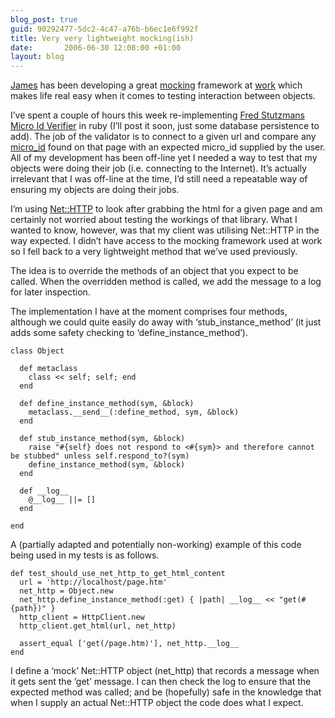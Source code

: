 ```yaml
---
blog_post: true
guid: 90292477-5dc2-4c47-a76b-b6ec1e6f992f
title: Very very lightweight mocking(ish)
date:       2006-06-30 12:08:00 +01:00
layout: blog
---
```


[James](http://www.floehopper.org/) has been developing a great
[mocking](http://www.martinfowler.com/articles/mocksArentStubs.html)
framework at [work](http://www.reevoo.com) which makes life real easy
when it comes to testing interaction between objects.

I’ve spent a couple of hours this week re-implementing [Fred
Stutzmans](http://chimprawk.blogspot.com) [Micro Id
Verifier](http://chimprawk.blogspot.com/2006/06/simple-microid-verifier.html)
in ruby (I’ll post it soon, just some database persistence to add). The
job of the validator is to connect to a given url and compare any
[micro\_id](http://microid.org/) found on that page with an expected
micro\_id supplied by the user. All of my development has been off-line
yet I needed a way to test that my objects were doing their job (i.e.
connecting to the Internet). It’s actually irrelevant that I was
off-line at the time, I’d still need a repeatable way of ensuring my
objects are doing their jobs.

I’m using
[Net::HTTP](http://ruby-doc.org/stdlib/libdoc/net/http/rdoc/index.html)
to look after grabbing the html for a given page and am certainly not
worried about testing the workings of that library. What I wanted to
know, however, was that my client was utilising Net::HTTP in the way
expected. I didn’t have access to the mocking framework used at work so
I fell back to a very lightweight method that we’ve used previously.

The idea is to override the methods of an object that you expect to be
called. When the overridden method is called, we add the message to a
log for later inspection.

The implementation I have at the moment comprises four methods, although
we could quite easily do away with ‘stub\_instance\_method’ (it just
adds some safety checking to ‘define\_instance\_method’).

``` code
class Object

  def metaclass
    class << self; self; end
  end

  def define_instance_method(sym, &block)
    metaclass.__send__(:define_method, sym, &block)
  end

  def stub_instance_method(sym, &block)
    raise "#{self} does not respond to <#{sym}> and therefore cannot be stubbed" unless self.respond_to?(sym)
    define_instance_method(sym, &block)
  end

  def __log__
    @__log__ ||= []
  end

end
```

A (partially adapted and potentially non-working) example of this code
being used in my tests is as follows.

``` code
def test_should_use_net_http_to_get_html_content
  url = 'http://localhost/page.htm'
  net_http = Object.new
  net_http.define_instance_method(:get) { |path| __log__ << "get(#{path})" }
  http_client = HttpClient.new
  http_client.get_html(url, net_http)

  assert_equal ['get(/page.htm)'], net_http.__log__
end
```

I define a ‘mock’ Net::HTTP object (net\_http) that records a message
when it gets sent the ‘get’ message. I can then check the log to ensure
that the expected method was called; and be (hopefully) safe in the
knowledge that when I supply an actual Net::HTTP object the code does
what I expect.
